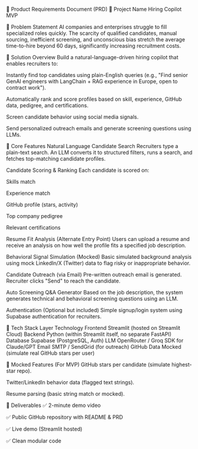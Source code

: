 🧠 Product Requirements Document (PRD)
📌 Project Name
Hiring Copilot MVP

🧨 Problem Statement
AI companies and enterprises struggle to fill specialized roles quickly. The scarcity of qualified candidates, manual sourcing, inefficient screening, and unconscious bias stretch the average time-to-hire beyond 60 days, significantly increasing recruitment costs.

🎯 Solution Overview
Build a natural-language-driven hiring copilot that enables recruiters to:

Instantly find top candidates using plain-English queries (e.g., "Find senior GenAI engineers with LangChain + RAG experience in Europe, open to contract work").

Automatically rank and score profiles based on skill, experience, GitHub data, pedigree, and certifications.

Screen candidate behavior using social media signals.

Send personalized outreach emails and generate screening questions using LLMs.

🧩 Core Features
Natural Language Candidate Search
Recruiters type a plain-text search. An LLM converts it to structured filters, runs a search, and fetches top-matching candidate profiles.

Candidate Scoring & Ranking
Each candidate is scored on:

Skills match

Experience match

GitHub profile (stars, activity)

Top company pedigree

Relevant certifications

Resume Fit Analysis (Alternate Entry Point)
Users can upload a resume and receive an analysis on how well the profile fits a specified job description.

Behavioral Signal Simulation (Mocked)
Basic simulated background analysis using mock LinkedIn/X (Twitter) data to flag risky or inappropriate behavior.

Candidate Outreach (via Email)
Pre-written outreach email is generated. Recruiter clicks "Send" to reach the candidate.

Auto Screening Q&A Generator
Based on the job description, the system generates technical and behavioral screening questions using an LLM.

Authentication (Optional but included)
Simple signup/login system using Supabase authentication for recruiters.

🧱 Tech Stack
Layer	Technology
Frontend	Streamlit (hosted on Streamlit Cloud)
Backend	Python (within Streamlit itself, no separate FastAPI)
Database	Supabase (PostgreSQL, Auth)
LLM	OpenRouter / Groq SDK for Claude/GPT
Email	SMTP / SendGrid (for outreach)
GitHub Data	Mocked (simulate real GitHub stars per user)

🧪 Mocked Features (For MVP)
GitHub stars per candidate (simulate highest-star repo).

Twitter/LinkedIn behavior data (flagged text strings).

Resume parsing (basic string match or mocked).

📁 Deliverables
✅ 2-minute demo video

✅ Public GitHub repository with README & PRD

✅ Live demo (Streamlit hosted)

✅ Clean modular code

